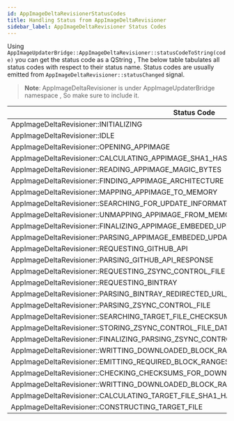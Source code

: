 ```yaml
---
id: AppImageDeltaRevisionerStatusCodes
title: Handling Status from AppImageDeltaRevisioner
sidebar_label: AppImageDeltaRevisioner Status Codes
---
```


Using ```AppImageUpdaterBridge::AppImageDeltaRevisioner::statusCodeToString(code)``` you can get the status code as 
a QString , The below table tabulates all status codes with respect to their status name.
Status codes are usually emitted from ```AppImageDeltaRevisioner::statusChanged``` signal.


> **Note**: AppImageDeltaRevisioner is under AppImageUpdaterBridge namespace , So make sure to include it.



| Status Code | Value |
|--------------------------------------------------------------------------------------------|-------|
| AppImageDeltaRevisioner::INITIALIZING | 0 |
| AppImageDeltaRevisioner::IDLE | 1 |
| AppImageDeltaRevisioner::OPENING_APPIMAGE | 2 |
| AppImageDeltaRevisioner::CALCULATING_APPIMAGE_SHA1_HASH | 3 |
| AppImageDeltaRevisioner::READING_APPIMAGE_MAGIC_BYTES | 4 |
| AppImageDeltaRevisioner::FINDING_APPIMAGE_ARCHITECTURE | 5 |
| AppImageDeltaRevisioner::MAPPING_APPIMAGE_TO_MEMORY | 6 |
| AppImageDeltaRevisioner::SEARCHING_FOR_UPDATE_INFORMATION_SECTION_HEADER | 7 |
| AppImageDeltaRevisioner::UNMAPPING_APPIMAGE_FROM_MEMORY | 8 |
| AppImageDeltaRevisioner::FINALIZING_APPIMAGE_EMBEDED_UPDATE_INFORMATION | 9 |
| AppImageDeltaRevisioner::PARSING_APPIMAGE_EMBEDED_UPDATE_INFORMATION | 50 |
| AppImageDeltaRevisioner::REQUESTING_GITHUB_API | 51 |
| AppImageDeltaRevisioner::PARSING_GITHUB_API_RESPONSE | 52 |
| AppImageDeltaRevisioner::REQUESTING_ZSYNC_CONTROL_FILE | 53 |
| AppImageDeltaRevisioner::REQUESTING_BINTRAY | 54 |
| AppImageDeltaRevisioner::PARSING_BINTRAY_REDIRECTED_URL_FOR_LATEST_PACKAGE_URL | 55 |
| AppImageDeltaRevisioner::PARSING_ZSYNC_CONTROL_FILE | 56 |
| AppImageDeltaRevisioner::SEARCHING_TARGET_FILE_CHECKSUM_BLOCK_OFFSET_IN_ZSYNC_CONTROL_FILE | 57 |
| AppImageDeltaRevisioner::STORING_ZSYNC_CONTROL_FILE_DATA_TO_MEMORY | 58 |
| AppImageDeltaRevisioner::FINALIZING_PARSING_ZSYNC_CONTROL_FILE | 59 |
| AppImageDeltaRevisioner::WRITTING_DOWNLOADED_BLOCK_RANGES | 100 |
| AppImageDeltaRevisioner::EMITTING_REQUIRED_BLOCK_RANGES | 101 |
| AppImageDeltaRevisioner::CHECKING_CHECKSUMS_FOR_DOWNLOADED_BLOCK_RANGES | 102 |
| AppImageDeltaRevisioner::WRITTING_DOWNLOADED_BLOCK_RANGES_TO_TARGET_FILE | 103 |
| AppImageDeltaRevisioner::CALCULATING_TARGET_FILE_SHA1_HASH | 104 |
| AppImageDeltaRevisioner::CONSTRUCTING_TARGET_FILE | 105 |
